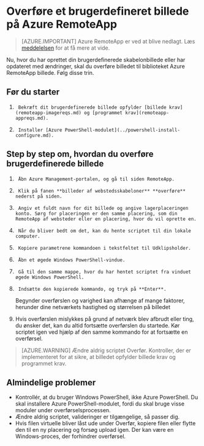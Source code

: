 
<properties
    pageTitle="Overføre et brugerdefineret billede på Azure RemoteApp | Microsoft Azure"
    description="Lær at overføre et brugerdefineret billede på Azure RemoteApp"
    services="remoteapp"
    documentationCenter=""
    authors="ericorman"
    manager="mbaldwin" />

<tags
    ms.service="remoteapp"
    ms.workload="compute"
    ms.tgt_pltfrm="na"
    ms.devlang="na"
    ms.topic="article"
    ms.date="08/15/2016"
    ms.author="ericor" />



# <a name="upload-a-custom-image-for-azure-remoteapp"></a>Overføre et brugerdefineret billede på Azure RemoteApp

> [AZURE.IMPORTANT]
> Azure RemoteApp er ved at blive nedlagt. Læs [meddelelsen](https://go.microsoft.com/fwlink/?linkid=821148) for at få mere at vide.

Nu, hvor du har oprettet din brugerdefinerede skabelonbillede eller har opdateret med ændringer, skal du overføre billedet til biblioteket Azure RemoteApp billede. Følg disse trin.


## <a name="before-you-start"></a>Før du starter

1.      Bekræft dit brugerdefinerede billede opfylder [billede krav](remoteapp-imagereqs.md) og [programmet krav](remoteapp-appreqs.md).
2.      Installer [Azure PowerShell-modulet](../powershell-install-configure.md).

## <a name="step-by-step-on-how-to-upload-custom-image"></a>Step by step om, hvordan du overføre brugerdefinerede billede

1.      Åbn Azure Management-portalen, og gå til siden RemoteApp.
2.      Klik på fanen **billeder af webstedsskabeloner** **overføre** nederst på siden.
4.      Angiv et fuldt navn for dit billede og angive lagerplaceringen konto. Sørg for placeringen er den samme placering, som din RemoteApp af websteder eller en placering, hvor du vil oprette en.
5.      Når du bliver bedt om det, kan du hente scriptet til din lokale computer.
6.      Kopiere parametrene kommandoen i tekstfeltet til Udklipsholder.
7.      Åbn et øgede Windows PowerShell-vindue.
8.      Gå til den samme mappe, hvor du har hentet scriptet fra vinduet øgede Windows PowerShell.
9.      Indsætte den kopierede kommando, og tryk på **Enter**.

    Begynder overførslen og varighed kan afhænge af mange faktorer, herunder dine netværkets hastighed og størrelsen på billedet

11.    Hvis overførslen mislykkes på grund af netværk blev afbrudt eller ting, du ønsker det, kan du altid fortsætte overførslen du startede. Kør scriptet igen ved hjælp af den samme kommando for at fortsætte en overførsel.

> [AZURE.WARNING] Ændre aldrig scriptet Overfør. Kontroller, der er implementeret for at sikre, at billedet opfylder billede krav og programmet krav.

## <a name="common-problems"></a>Almindelige problemer

- Kontrollér, at du bruger Windows PowerShell, ikke Azure PowerShell. Du skal installere Azure PowerShell-modulet, fordi du skal bruge visse moduler under overførselsprocessen.
- Ændre aldrig scriptet, valideringer er tilgængelige, så passer dig.
- Hvis filen virtuelle bliver låst ude under Overfør, kopiere filen eller flytte den til en ny placering og forsøg upload igen. Der kan være en Windows-proces, der forhindrer overførsel.  
